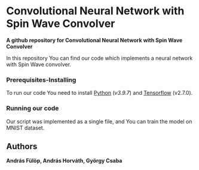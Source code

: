 # Convolutional Neural Network with Spin Wave Convolver

**A github repository for Convolutional Neural Network with Spin Wave Convolver**

In this repository You can find our code which implements a neural network with Spin Wave convolver.

### Prerequisites-Installing

To run our code You need to install [Python](https://www.python.org/)  (*v3.9.7*) and  [Tensorflow](https://www.tensorflow.org/) (v2.7.0).

### Running our code
Our script was implemented as a single file, and You can train the model on MNIST dataset.

## Authors
**András Fülöp,
András Horváth,
György Csaba** 
